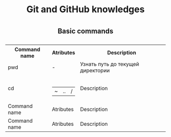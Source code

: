 
<h1 align = "center"> Git and GitHub knowledges<h1>


<h2 align = "center"> Basic commands <h2>
<h3>
    <table> 
        <tr>
            <th> Command name </th>
            <th> Atributes </th>
            <th> Description </th>
        </tr>
        <tr>
            <td> pwd </td>
            <td> - </td>
            <td> Узнать путь до текущей директории </td>
        </tr>
        <tr>
            <td> cd </td>
            <td>  
                <table> 
                    <td> ~ </td><br>
                    <td> .. </td>
                    <td> / </td>
                </table>
            </td>
            <td> Description </td>
        </tr>
        <tr>
            <td> Command name </td>
            <td> Atributes </td>
            <td> Description </td>
        </tr>
        <tr>
            <td> Command name </td>
            <td> Atributes </td>
            <td> Description </td>
        </tr>
    </table>
</h3>
